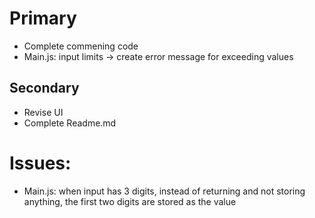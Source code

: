 # Primary

- Complete commening code
- Main.js: input limits -> create error message for exceeding values


## Secondary

- Revise UI
- Complete Readme.md


# Issues:

- Main.js: when input has 3 digits, instead of returning and not storing anything, the first two digits are stored as the value
